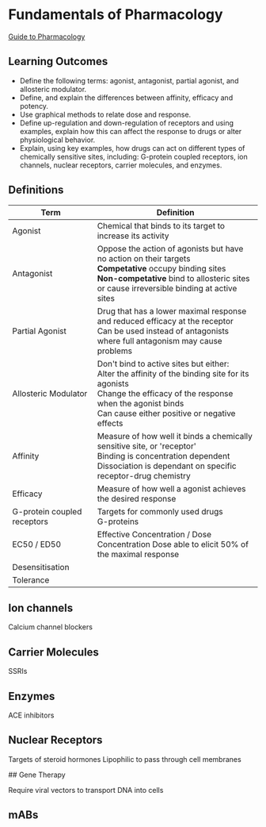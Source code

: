 # Fundamentals of Pharmacology

[Guide to Pharmacology](https://www.guidetopharmacology.org/)

## Learning Outcomes
- Define the following terms: agonist, antagonist, partial agonist, and allosteric modulator.
- Define, and explain the differences between affinity, efficacy and potency.
- Use graphical methods to relate dose and response.
- Define up-regulation and down-regulation of receptors and using examples, explain how this can affect the response to drugs or alter physiological behavior.
- Explain, using key examples, how drugs can act on different types of chemically sensitive sites, including: G-protein coupled receptors, ion channels, nuclear receptors, carrier molecules, and enzymes.

## Definitions

| Term | Definition |
| --- | --- |
| Agonist | Chemical that binds to its target to increase its activity |
| Antagonist | Oppose the action of agonists but have no action on their targets<br>**Competative** occupy binding sites<br>**Non-competative** bind to allosteric sites or cause irreversible binding at active sites |
| Partial Agonist | Drug that has a lower maximal response and reduced efficacy at the receptor<br>Can be used instead of antagonists where full antagonism may cause problems |
| Allosteric Modulator | Don't bind to active sites but either:<br>Alter the affinity of the binding site for its agonists<br>Change the efficacy of the response when the agonist binds<br>Can cause either positive or negative effects |
| Affinity | Measure of how well it binds a chemically sensitive site, or 'receptor'<br>Binding is concentration dependent<br>Dissociation is dependant on specific receptor-drug chemistry |
| Efficacy | Measure of how well a agonist achieves the desired response |
| G-protein coupled receptors | Targets for commonly used drugs<br>G-proteins |
| EC50 / ED50 | Effective Concentration / Dose<br>Concentration Dose able to elicit 50% of the maximal response |
| Desensitisation | 
| Tolerance |

## Ion channels

Calcium channel blockers

## Carrier Molecules

SSRIs

## Enzymes

ACE inhibitors

## Nuclear Receptors

Targets of steroid hormones
Lipophilic to pass through cell membranes

## Gene Therapy

Require viral vectors to transport DNA into cells

## mABs